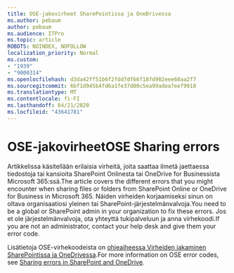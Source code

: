 ```yaml
---
title: OSE-jakovirheet SharePointissa ja OneDrivessa
ms.author: pebaum
author: pebaum
ms.audience: ITPro
ms.topic: article
ROBOTS: NOINDEX, NOFOLLOW
localization_priority: Normal
ms.custom:
- "1939"
- "9000314"
ms.openlocfilehash: d3da42ff51b6f2fdd7df66f18fd902eee68aa2f7
ms.sourcegitcommit: 6bf1d945b4fd6a1fe37d00c5ea99adea7eef9910
ms.translationtype: MT
ms.contentlocale: fi-FI
ms.lasthandoff: 04/21/2020
ms.locfileid: "43641781"
---
```

# <a name="ose-sharing-errors"></a><span data-ttu-id="03477-102">OSE-jakovirheet</span><span class="sxs-lookup"><span data-stu-id="03477-102">OSE Sharing errors</span></span>

<span data-ttu-id="03477-103">Artikkelissa käsitellään erilaisia virheitä, joita saattaa ilmetä jaettaessa tiedostoja tai kansioita SharePoint Onlinesta tai OneDrive for Businessista Microsoft 365:ssä.</span><span class="sxs-lookup"><span data-stu-id="03477-103">The article covers the different errors that you might encounter when sharing files or folders from SharePoint Online or OneDrive for Business in Microsoft 365.</span></span> <span data-ttu-id="03477-104">Näiden virheiden korjaamiseksi sinun on oltava organisaatiosi yleinen tai SharePoint-järjestelmänvalvoja.</span><span class="sxs-lookup"><span data-stu-id="03477-104">You need to be a global or SharePoint admin in your organization to fix these errors.</span></span> <span data-ttu-id="03477-105">Jos et ole järjestelmänvalvoja, ota yhteyttä tukipalveluun ja anna virhekoodi.</span><span class="sxs-lookup"><span data-stu-id="03477-105">If you are not an administrator, contact your help desk and give them your error code.</span></span>

<span data-ttu-id="03477-106">Lisätietoja OSE-virhekoodeista on [ohjeaiheessa Virheiden jakaminen SharePointissa ja OneDrivessa](https://docs.microsoft.com/sharepoint/sharepoint-onedrive-error-message).</span><span class="sxs-lookup"><span data-stu-id="03477-106">For more information on OSE error codes, see [Sharing errors in SharePoint and OneDrive](https://docs.microsoft.com/sharepoint/sharepoint-onedrive-error-message).</span></span>
